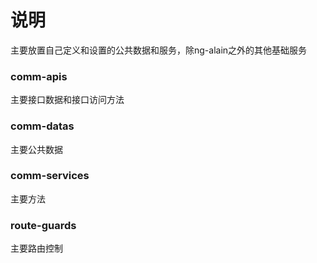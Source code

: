# 说明

主要放置自己定义和设置的公共数据和服务，除ng-alain之外的其他基础服务

### comm-apis
主要接口数据和接口访问方法

### comm-datas
主要公共数据

### comm-services
主要方法

### route-guards
主要路由控制